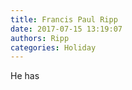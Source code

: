 ```yaml
---
title: Francis Paul Ripp
date: 2017-07-15 13:19:07
authors: Ripp
categories: Holiday
---
```


 He has